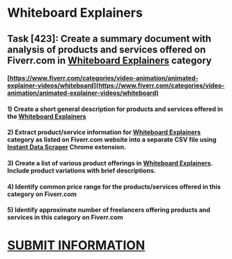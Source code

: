 # Whiteboard Explainers
## Task [423]: Create a summary document with analysis of products and services offered on Fiverr.com in [Whiteboard Explainers](https://www.fiverr.com/categories/video-animation/animated-explainer-videos/whiteboard) category
#### [https://www.fiverr.com/categories/video-animation/animated-explainer-videos/whiteboard](https://www.fiverr.com/categories/video-animation/animated-explainer-videos/whiteboard)
#### 1) Create a short general description for products and services offered in the [Whiteboard Explainers](https://www.fiverr.com/categories/video-animation/animated-explainer-videos/whiteboard)
#### 2) Extract product/service information for [Whiteboard Explainers](https://www.fiverr.com/categories/video-animation/animated-explainer-videos/whiteboard) category as listed on Fiverr.com website into a separate CSV file using [Instant Data Scraper](https://chrome.google.com/webstore/detail/instant-data-scraper/ofaokhiedipichpaobibbnahnkdoiiah) Chrome extension.
#### 3) Create a list of various product offerings in [Whiteboard Explainers](https://www.fiverr.com/categories/video-animation/animated-explainer-videos/whiteboard). Include product variations with brief descriptions.
#### 4) Identify common price range for the products/services offered in this category on Fiverr.com
#### 5) Identify approximate number of freelancers offering products and services in this category on Fiverr.com

# [SUBMIT INFORMATION](https://forms.office.com/r/8AEKjkLxKG)
